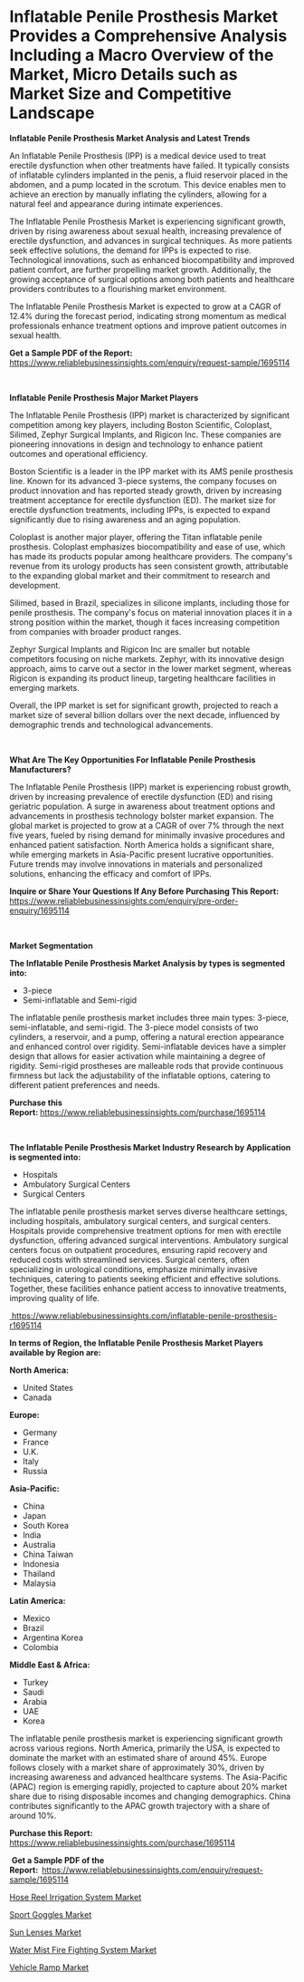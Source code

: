 <p><h1>Inflatable Penile Prosthesis Market Provides a Comprehensive Analysis Including a Macro Overview of the Market, Micro Details such as Market Size and Competitive Landscape</h1></p><p><strong>Inflatable Penile Prosthesis Market Analysis and Latest Trends</strong></p>
<p><p>An Inflatable Penile Prosthesis (IPP) is a medical device used to treat erectile dysfunction when other treatments have failed. It typically consists of inflatable cylinders implanted in the penis, a fluid reservoir placed in the abdomen, and a pump located in the scrotum. This device enables men to achieve an erection by manually inflating the cylinders, allowing for a natural feel and appearance during intimate experiences.</p><p>The Inflatable Penile Prosthesis Market is experiencing significant growth, driven by rising awareness about sexual health, increasing prevalence of erectile dysfunction, and advances in surgical techniques. As more patients seek effective solutions, the demand for IPPs is expected to rise. Technological innovations, such as enhanced biocompatibility and improved patient comfort, are further propelling market growth. Additionally, the growing acceptance of surgical options among both patients and healthcare providers contributes to a flourishing market environment. </p><p>The Inflatable Penile Prosthesis Market is expected to grow at a CAGR of 12.4% during the forecast period, indicating strong momentum as medical professionals enhance treatment options and improve patient outcomes in sexual health.</p></p>
<p><strong>Get a Sample PDF of the Report:&nbsp;</strong> <a href="https://www.reliablebusinessinsights.com/enquiry/request-sample/1695114?utm_campaign=1837&utm_medium=2&utm_source=Github&utm_content=ia&utm_term=17122024&utm_id=inflatable-penile-prosthesis">https://www.reliablebusinessinsights.com/enquiry/request-sample/1695114</a></p>
<p>&nbsp;</p>
<p><strong>Inflatable Penile Prosthesis Major Market Players</strong></p>
<p><p>The Inflatable Penile Prosthesis (IPP) market is characterized by significant competition among key players, including Boston Scientific, Coloplast, Silimed, Zephyr Surgical Implants, and Rigicon Inc. These companies are pioneering innovations in design and technology to enhance patient outcomes and operational efficiency.</p><p>Boston Scientific is a leader in the IPP market with its AMS penile prosthesis line. Known for its advanced 3-piece systems, the company focuses on product innovation and has reported steady growth, driven by increasing treatment acceptance for erectile dysfunction (ED). The market size for erectile dysfunction treatments, including IPPs, is expected to expand significantly due to rising awareness and an aging population.</p><p>Coloplast is another major player, offering the Titan inflatable penile prosthesis. Coloplast emphasizes biocompatibility and ease of use, which has made its products popular among healthcare providers. The company's revenue from its urology products has seen consistent growth, attributable to the expanding global market and their commitment to research and development.</p><p>Silimed, based in Brazil, specializes in silicone implants, including those for penile prosthesis. The company's focus on material innovation places it in a strong position within the market, though it faces increasing competition from companies with broader product ranges.</p><p>Zephyr Surgical Implants and Rigicon Inc are smaller but notable competitors focusing on niche markets. Zephyr, with its innovative design approach, aims to carve out a sector in the lower market segment, whereas Rigicon is expanding its product lineup, targeting healthcare facilities in emerging markets.</p><p>Overall, the IPP market is set for significant growth, projected to reach a market size of several billion dollars over the next decade, influenced by demographic trends and technological advancements.</p></p>
<p>&nbsp;</p>
<p><strong>What Are The Key Opportunities For Inflatable Penile Prosthesis Manufacturers?</strong></p>
<p><p>The Inflatable Penile Prosthesis (IPP) market is experiencing robust growth, driven by increasing prevalence of erectile dysfunction (ED) and rising geriatric population. A surge in awareness about treatment options and advancements in prosthesis technology bolster market expansion. The global market is projected to grow at a CAGR of over 7% through the next five years, fueled by rising demand for minimally invasive procedures and enhanced patient satisfaction. North America holds a significant share, while emerging markets in Asia-Pacific present lucrative opportunities. Future trends may involve innovations in materials and personalized solutions, enhancing the efficacy and comfort of IPPs.</p></p>
<p><strong>Inquire or Share Your Questions If Any Before Purchasing This Report:</strong> <a href="https://www.reliablebusinessinsights.com/enquiry/pre-order-enquiry/1695114?utm_campaign=1837&utm_medium=2&utm_source=Github&utm_content=ia&utm_term=17122024&utm_id=inflatable-penile-prosthesis">https://www.reliablebusinessinsights.com/enquiry/pre-order-enquiry/1695114</a></p>
<p>&nbsp;</p>
<p><strong>Market Segmentation</strong></p>
<p><strong>The Inflatable Penile Prosthesis Market Analysis by types is segmented into:</strong></p>
<p><ul><li>3-piece</li><li>Semi-inflatable and Semi-rigid</li></ul></p>
<p><p>The inflatable penile prosthesis market includes three main types: 3-piece, semi-inflatable, and semi-rigid. The 3-piece model consists of two cylinders, a reservoir, and a pump, offering a natural erection appearance and enhanced control over rigidity. Semi-inflatable devices have a simpler design that allows for easier activation while maintaining a degree of rigidity. Semi-rigid prostheses are malleable rods that provide continuous firmness but lack the adjustability of the inflatable options, catering to different patient preferences and needs.</p></p>
<p><strong>Purchase this Report:&nbsp;</strong><a href="https://www.reliablebusinessinsights.com/purchase/1695114?utm_campaign=1837&utm_medium=2&utm_source=Github&utm_content=ia&utm_term=17122024&utm_id=inflatable-penile-prosthesis">https://www.reliablebusinessinsights.com/purchase/1695114</a></p>
<p>&nbsp;</p>
<p><strong>The Inflatable Penile Prosthesis Market Industry Research by Application is segmented into:</strong></p>
<p><ul><li>Hospitals</li><li>Ambulatory Surgical Centers</li><li>Surgical Centers</li></ul></p>
<p><p>The inflatable penile prosthesis market serves diverse healthcare settings, including hospitals, ambulatory surgical centers, and surgical centers. Hospitals provide comprehensive treatment options for men with erectile dysfunction, offering advanced surgical interventions. Ambulatory surgical centers focus on outpatient procedures, ensuring rapid recovery and reduced costs with streamlined services. Surgical centers, often specializing in urological conditions, emphasize minimally invasive techniques, catering to patients seeking efficient and effective solutions. Together, these facilities enhance patient access to innovative treatments, improving quality of life.</p></p>
<p><a href="https://www.reliablebusinessinsights.com/inflatable-penile-prosthesis-r1695114?utm_campaign=1837&utm_medium=2&utm_source=Github&utm_content=ia&utm_term=17122024&utm_id=inflatable-penile-prosthesis">&nbsp;https://www.reliablebusinessinsights.com/inflatable-penile-prosthesis-r1695114</a></p>
<p><strong>In terms of Region, the Inflatable Penile Prosthesis Market Players available by Region are:</strong></p>
<p>
    <p> <strong> North America: </strong>
        <ul>
            <li>United States</li>
            <li>Canada</li>
        </ul>
        </p> 
    <p> <strong> Europe: </strong>
        <ul>
            <li>Germany</li>
            <li>France</li>
            <li>U.K.</li>
            <li>Italy</li>
            <li>Russia</li>
        </ul>
        </p> 
    <p> <strong> Asia-Pacific: </strong>
        <ul>
            <li>China</li>
            <li>Japan</li>
            <li>South Korea</li>
            <li>India</li>
            <li>Australia</li>
            <li>China Taiwan</li>
            <li>Indonesia</li>
            <li>Thailand</li>
            <li>Malaysia</li>
        </ul>
        </p> 
    <p> <strong> Latin America: </strong>
        <ul>
            <li>Mexico</li>
            <li>Brazil</li>
            <li>Argentina Korea</li>
            <li>Colombia</li>
        </ul>
        </p> 
    <p> <strong> Middle East & Africa: </strong>
        <ul>
            <li>Turkey</li>
            <li>Saudi</li>
            <li>Arabia</li>
            <li>UAE</li>
            <li>Korea</li>
        </ul>
    </p>
    </p>
<p><p>The inflatable penile prosthesis market is experiencing significant growth across various regions. North America, primarily the USA, is expected to dominate the market with an estimated share of around 45%. Europe follows closely with a market share of approximately 30%, driven by increasing awareness and advanced healthcare systems. The Asia-Pacific (APAC) region is emerging rapidly, projected to capture about 20% market share due to rising disposable incomes and changing demographics. China contributes significantly to the APAC growth trajectory with a share of around 10%.</p></p>
<p><strong>Purchase this Report: </strong><a href="https://www.reliablebusinessinsights.com/purchase/1695114?utm_campaign=1837&utm_medium=2&utm_source=Github&utm_content=ia&utm_term=17122024&utm_id=inflatable-penile-prosthesis">https://www.reliablebusinessinsights.com/purchase/1695114</a></p>
<p>&nbsp;<strong>Get a Sample PDF of the Report:&nbsp;&nbsp;</strong><a href="https://www.reliablebusinessinsights.com/enquiry/request-sample/1695114?utm_campaign=1837&utm_medium=2&utm_source=Github&utm_content=ia&utm_term=17122024&utm_id=inflatable-penile-prosthesis">https://www.reliablebusinessinsights.com/enquiry/request-sample/1695114</a></p>
<p><strong></strong></p>
<p><p><a href="https://www.linkedin.com/pulse/hose-reel-irrigation-system-demand-sales-growth-forecasts-2024-crgoc?utm_campaign=1837&utm_medium=2&utm_source=Github&utm_content=ia&utm_term=17122024&utm_id=inflatable-penile-prosthesis">Hose Reel Irrigation System Market</a></p><p><a href="https://www.linkedin.com/pulse/sport-goggles-market-segmentation-geographical-regions-3gxwf?utm_campaign=1837&utm_medium=2&utm_source=Github&utm_content=ia&utm_term=17122024&utm_id=inflatable-penile-prosthesis">Sport Goggles Market</a></p><p><a href="https://www.linkedin.com/pulse/thorough-scrutiny-sun-lenses-market-size-share-revenue-5ma5f?utm_campaign=1837&utm_medium=2&utm_source=Github&utm_content=ia&utm_term=17122024&utm_id=inflatable-penile-prosthesis">Sun Lenses Market</a></p><p><a href="https://www.linkedin.com/pulse/foreign-market-opportunities-dynamics-analysis-water-mist-yhvjf?utm_campaign=1837&utm_medium=2&utm_source=Github&utm_content=ia&utm_term=17122024&utm_id=inflatable-penile-prosthesis">Water Mist Fire Fighting System Market</a></p><p><a href="https://www.linkedin.com/pulse/insightful-analysis-vehicle-ramp-market-2024-2031-dynamics-e9auf?utm_campaign=1837&utm_medium=2&utm_source=Github&utm_content=ia&utm_term=17122024&utm_id=inflatable-penile-prosthesis">Vehicle Ramp Market</a></p></p>